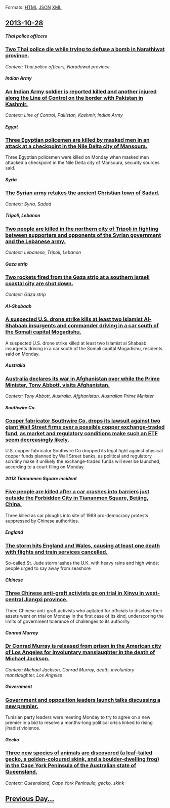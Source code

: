 
Formats: [HTML](2013/10/28/index.html)  [JSON](2013/10/28/index.json)  [XML](2013/10/28/index.xml)  

## [2013-10-28](/news/2013/10/28/index.md)

##### Thai police officers
### [Two Thai police die while trying to defuse a bomb in Narathiwat province. ](/news/2013/10/28/two-thai-police-die-while-trying-to-defuse-a-bomb-in-narathiwat-province.md)
_Context: Thai police officers, Narathiwat province_

##### Indian Army
### [An Indian Army soldier is reported killed and another injured along the Line of Control on the border with Pakistan in Kashmir. ](/news/2013/10/28/an-indian-army-soldier-is-reported-killed-and-another-injured-along-the-line-of-control-on-the-border-with-pakistan-in-kashmir.md)
_Context: Line of Control, Pakistan, Kashmir, Indian Army_

##### Egypt
### [Three Egyptian policemen are killed by masked men in an attack at a checkpoint in the Nile Delta city of Mansoura. ](/news/2013/10/28/three-egyptian-policemen-are-killed-by-masked-men-in-an-attack-at-a-checkpoint-in-the-nile-delta-city-of-mansoura.md)
Three Egyptian policemen were killed on Monday when masked men attacked a checkpoint in the Nile Delta city of Mansoura, security sources said.

##### Syria
### [The Syrian army retakes the ancient Christian town of Sadad. ](/news/2013/10/28/the-syrian-army-retakes-the-ancient-christian-town-of-sadad.md)
_Context: Syria, Sadad_

##### Tripoli, Lebanon
### [Two people are killed in the northern city of Tripoli in fighting between supporters and opponents of the Syrian government and the Lebanese army. ](/news/2013/10/28/two-people-are-killed-in-the-northern-city-of-tripoli-in-fighting-between-supporters-and-opponents-of-the-syrian-government-and-the-lebanese.md)
_Context: Lebanese, Tripoli, Lebanon_

##### Gaza strip
### [Two rockets fired from the Gaza strip at a southern Israeli coastal city are shot down. ](/news/2013/10/28/two-rockets-fired-from-the-gaza-strip-at-a-southern-israeli-coastal-city-are-shot-down.md)
_Context: Gaza strip_

##### Al-Shabaab
### [A suspected U.S. drone strike kills at least two Islamist Al-Shabaab insurgents and commander driving in a car south of the Somali capital Mogadishu. ](/news/2013/10/28/a-suspected-u-s-drone-strike-kills-at-least-two-islamist-al-shabaab-insurgents-and-commander-driving-in-a-car-south-of-the-somali-capital-m.md)
A suspected U.S. drone strike killed at least two Islamist al Shabaab insurgents driving in a car south of the Somali capital Mogadishu, residents said on Monday.

##### Australia
### [Australia declares its war in Afghanistan over while the Prime Minister, Tony Abbott, visits Afghanistan. ](/news/2013/10/28/australia-declares-its-war-in-afghanistan-over-while-the-prime-minister-tony-abbott-visits-afghanistan.md)
_Context: Tony Abbott, Australia, Afghanistan, Australian Prime Minister_

##### Southwire Co.
### [Copper fabricator Southwire Co. drops its lawsuit against two giant Wall Street firms over a possible copper exchange-traded fund, as market and regulatory conditions make such an ETF seem decreasingly likely. ](/news/2013/10/28/copper-fabricator-southwire-co-drops-its-lawsuit-against-two-giant-wall-street-firms-over-a-possible-copper-exchange-traded-fund-as-market.md)
U.S. copper fabricator Southwire Co dropped its legal fight against physical copper funds planned by Wall Street banks, as political and regulatory scrutiny make it unlikely the exchange-traded funds will ever be launched, according to a court filing on Monday.

##### 2013 Tiananmen Square incident
### [Five people are killed after a car crashes into barriers just outside the Forbidden City in Tiananmen Square, Beijing, China. ](/news/2013/10/28/five-people-are-killed-after-a-car-crashes-into-barriers-just-outside-the-forbidden-city-in-tiananmen-square-beijing-china.md)
Three killed as car ploughs into site of 1989 pro-democracy protests suppressed by Chinese authorities.

##### England
### [The storm hits England and Wales, causing at least one death with flights and train services cancelled. ](/news/2013/10/28/the-storm-hits-england-and-wales-causing-at-least-one-death-with-flights-and-train-services-cancelled.md)
So-called St. Jude storm lashes the U.K. with heavy rains and high winds; people urged to say away from seashore

##### Chinese
### [Three Chinese anti-graft activists go on trial in Xinyu in west-central Jiangxi province. ](/news/2013/10/28/three-chinese-anti-graft-activists-go-on-trial-in-xinyu-in-west-central-jiangxi-province.md)
Three Chinese anti-graft activists who agitated for officials to disclose their assets went on trial on Monday in the first case of its kind, underscoring the limits of government tolerance of challenges to its authority.

##### Conrad Murray
### [Dr Conrad Murray is released from prison in the American city of Los Angeles for involuntary manslaughter in the death of Michael Jackson. ](/news/2013/10/28/dr-conrad-murray-is-released-from-prison-in-the-american-city-of-los-angeles-for-involuntary-manslaughter-in-the-death-of-michael-jackson.md)
_Context: Michael Jackson, Conrad Murray, death, involuntary manslaughter, Los Angeles_

##### Government
### [Government and opposition leaders launch talks discussing a new premier. ](/news/2013/10/28/government-and-opposition-leaders-launch-talks-discussing-a-new-premier.md)
Tunisian party leaders were meeting Monday to try to agree on a new premier in a bid to resolve a months-long political crisis linked to rising jihadist violence.

##### Gecko
### [Three new species of animals are discovered (a leaf-tailed gecko, a golden-coloured skink, and a boulder-dwelling frog) in the Cape York Peninsula of the Australian state of Queensland. ](/news/2013/10/28/three-new-species-of-animals-are-discovered-a-leaf-tailed-gecko-a-golden-coloured-skink-and-a-boulder-dwelling-frog-in-the-cape-york-pen.md)
_Context: Queensland, Cape York Peninsula, gecko, skink_

## [Previous Day...](/news/2013/10/27/index.md)

